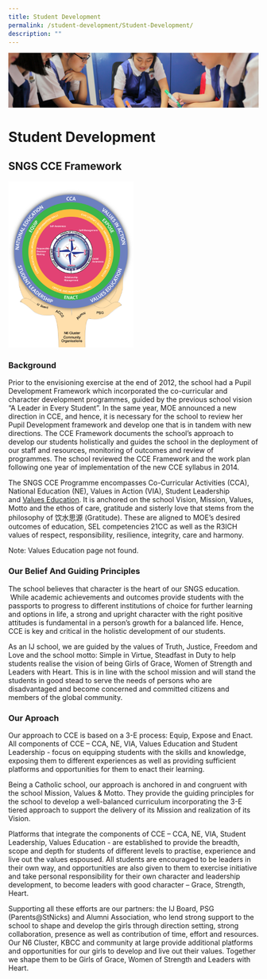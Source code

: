 ```yaml
---
title: Student Development
permalink: /student-development/Student-Development/
description: ""
---
```

![](/images/Student-Development_v2.jpg)

Student Development
===================

SNGS CCE Framework
------------------


<p><a href="https://chijstnicholasgirls.moe.edu.sg/qql/slot/u522/Secondary/CCE%20Programs/CCE%20Curriculum%20Framework.png"><img style="width:50%" src="/images/CCE%20Curriculum%20Framework.png"></a></p>


### Background

Prior to the envisioning exercise at the end of 2012, the school had a Pupil Development Framework which incorporated the co-curricular and character development programmes, guided by the previous school vision “A Leader in Every Student”. In the same year, MOE announced a new direction in CCE, and hence, it is necessary for the school to review her Pupil Development framework and develop one that is in tandem with new directions. The CCE Framework documents the school’s approach to develop our students holistically and guides the school in the deployment of our staff and resources, monitoring of outcomes and review of programmes. The school reviewed the CCE Framework and the work plan following one year of implementation of the new CCE syllabus in 2014.

  

The SNGS CCE Programme encompasses Co-Curricular Activities (CCA), National Education (NE), Values in Action (VIA), Student Leadership and [Values Education](https://chijstnicholasgirls.moe.edu.sg/secondary/cce-programme/values-education). It is anchored on the school Vision, Mission, Values, Motto and the ethos of care, gratitude and sisterly love that stems from the philosophy of 饮水思源 (Gratitude). These are aligned to MOE’s desired outcomes of education, SEL competencies 21CC as well as the R3ICH values of respect, responsibility, resilience, integrity, care and harmony.

 
Note: Values Education page not found.



### Our Belief And Guiding Principles 

The school believes that character is the heart of our SNGS education.  While academic achievements and outcomes provide students with the passports to progress to different institutions of choice for further learning and options in life, a strong and upright character with the right positive attitudes is fundamental in a person’s growth for a balanced life. Hence, CCE is key and critical in the holistic development of our students.  

As an IJ school, we are guided by the values of Truth, Justice, Freedom and Love and the school motto: Simple in Virtue, Steadfast in Duty to help students realise the vision of being Girls of Grace, Women of Strength and Leaders with Heart. This is in line with the school mission and will stand the students in good stead to serve the needs of persons who are disadvantaged and become concerned and committed citizens and members of the global community. 

  



### Our Aproach 

Our approach to CCE is based on a 3-E process: Equip, Expose and Enact. All components of CCE – CCA, NE, VIA, Values Education and Student Leadership - focus on equipping students with the skills and knowledge, exposing them to different experiences as well as providing sufficient platforms and opportunities for them to enact their learning.

  

Being a Catholic school, our approach is anchored in and congruent with the school Mission, Values & Motto. They provide the guiding principles for the school to develop a well-balanced curriculum incorporating the 3-E tiered approach to support the delivery of its Mission and realization of its Vision.

  

Platforms that integrate the components of CCE – CCA, NE, VIA, Student Leadership, Values Education - are established to provide the breadth, scope and depth for students of different levels to practise, experience and live out the values espoused. All students are encouraged to be leaders in their own way, and opportunities are also given to them to exercise initiative and take personal responsibility for their own character and leadership development, to become leaders with good character – Grace, Strength, Heart.

  

Supporting all these efforts are our partners: the IJ Board, PSG (Parents@StNicks) and Alumni Association, who lend strong support to the school to shape and develop the girls through direction setting, strong collaboration, presence as well as contribution of time, effort and resources. Our N6 Cluster, KBCC and community at large provide additional platforms and opportunities for our girls to develop and live out their values. Together we shape them to be Girls of Grace, Women of Strength and Leaders with Heart.